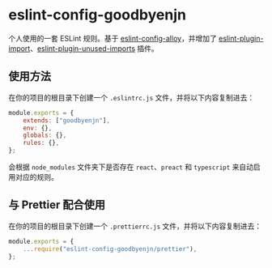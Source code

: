 # eslint-config-goodbyenjn

个人使用的一套 ESLint 规则。基于 [eslint-config-alloy](https://github.com/alloyteam/eslint-config-alloy)，并增加了 [eslint-plugin-import](https://github.com/import-js/eslint-plugin-import)、[eslint-plugin-unused-imports](https://github.com/sweepline/eslint-plugin-unused-imports) 插件。

## 使用方法

在你的项目的根目录下创建一个 `.eslintrc.js` 文件，并将以下内容复制进去：

```js
module.exports = {
    extends: ["goodbyenjn"],
    env: {},
    globals: {},
    rules: {},
};
```

会根据 `node_modules` 文件夹下是否存在 `react`、`preact` 和 `typescript` 来自动启用对应的规则。

## 与 Prettier 配合使用

在你的项目的根目录下创建一个 `.prettierrc.js` 文件，并将以下内容复制进去：

```js
module.exports = {
    ...require("eslint-config-goodbyenjn/prettier"),
};
```
